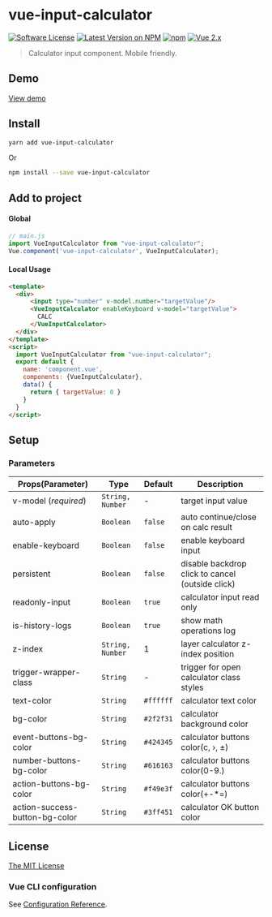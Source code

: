 # vue-input-calculator

[![Software License](https://img.shields.io/badge/license-MIT-brightgreen.svg?style=flat-square)](LICENSE)
[![Latest Version on NPM](https://img.shields.io/npm/v/vue-input-calculator.svg?style=flat-square)](https://www.npmjs.com/package/vue-input-calculator)
[![npm](https://img.shields.io/npm/dt/vue-input-calculator.svg?style=flat-square)](https://www.npmjs.com/package/vue-input-calculator)
[![Vue 2.x](https://img.shields.io/badge/vue-2.x-brightgreen.svg?style=flat-square)](https://vuejs.org)

> Calculator input component. Mobile friendly.
## Demo
[View demo](https://lih1989.github.io/vue-input-calculator/)

## Install

```bash
yarn add vue-input-calculator
```

Or

```bash
npm install --save vue-input-calculator
```

## Add to project

#### Global
```js
// main.js
import VueInputCalculator from "vue-input-calculator";
Vue.component('vue-input-calculator', VueInputCalculator);
```

#### Local Usage

```html
<template>
  <div>
      <input type="number" v-model.number="targetValue"/>
      <VueInputCalculator enableKeyboard v-model="targetValue">
        CALC
      </VueInputCalculator>
  </div>
</template>
<script>
  import VueInputCalculator from "vue-input-calculator";
  export default {
    name: 'component.vue',
    components: {VueInputCalculator},
    data() {
      return { targetValue: 0 }
    }
  }
</script>
```

## Setup
### Parameters

Props(Parameter) | Type | Default | Description
--------- | ---- | ------- | -----------
v-model (*required*) | `String, Number` | - | target input value
auto-apply | `Boolean` | `false` | auto continue/close on calc result
enable-keyboard | `Boolean` | `false` | enable keyboard input
persistent | `Boolean` | `false` | disable backdrop click to cancel (outside click)
readonly-input | `Boolean` | `true` | calculator input read only
is-history-logs | `Boolean` | `true` | show math operations log
z-index | `String, Number` | 1 | layer calculator z-index position 
trigger-wrapper-class | `String` | - | trigger for open calculator class styles
text-color | `String` | `#ffffff` | calculator text color
bg-color | `String` | `#2f2f31` | calculator background color
event-buttons-bg-color | `String` | `#424345` | calculator buttons color(c, &rsaquo;, &plusmn;)
number-buttons-bg-color | `String` | `#616163` | calculator buttons color(0-9.)
action-buttons-bg-color | `String` | `#f49e3f` | calculator buttons color(+-\*=)
action-success-button-bg-color | `String` | `#3ff451` | calculator OK button color

## License
[The MIT License](http://opensource.org/licenses/MIT)

### Vue CLI configuration
See [Configuration Reference](https://cli.vuejs.org/config/).
